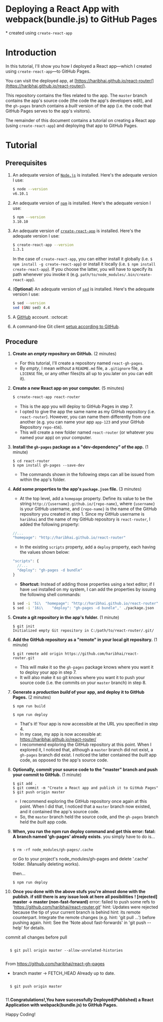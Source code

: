 # Deploying a React App with webpack(bundle.js) to GitHub Pages

\* created using `create-react-app`

# Introduction

In this tutorial, I'll show you how I deployed a React app—which I created using `create-react-app`—to GitHub Pages.

You can visit the deployed app, at [https://haribhai.github.io/react-router/](https://haribhai.github.io/react-router/).

This repository contains the files related to the app. The `master` branch contains the app's source code (the code the app's developers edit), and the `gh-pages` branch contains a *built* version of the app (i.e. the code that GitHub Pages serves to the app's visitors).

The remainder of this document contains a tutorial on creating a React app (using `create-react-app`) and deploying that app to GitHub Pages.

# Tutorial

## Prerequisites

1. An adequate version of [`Node.js`](https://nodejs.org/) is installed. Here's the adequate version I use:

    ```sh
    $ node --version
    v6.10.1
    ```

2. An adequate version of  [`npm`](https://nodejs.org/) is installed. Here's the adequate version I use:

    ```sh
    $ npm --version
    3.10.10
    ```
3. An adequate version of [`create-react-app`](https://github.com/facebookincubator/create-react-app) is installed. Here's the adequate version I use:

    ```sh
    $ create-react-app --version
    1.3.1
    ```

    In the case of `create-react-app`, you can either install it globally (i.e. `$ npm install -g create-react-app`) or install it locally (i.e. `$ npm install create-react-app`). If you choose the latter, you will have to specify its path whenever you invoke it (e.g. `path/to/node_modules/.bin/create-react-app`).

4. (**Optional**) An adequate version of [`sed`](http://www.gnu.org/software/sed/) is installed. Here's the adequate version I use:

   ```sh
   $ sed --version
   sed (GNU sed) 4.4
   ```

5. A [GitHub](https://www.github.com) account. :octocat:

6. A command-line Git client [setup according to GitHub](https://help.github.com/articles/set-up-git/).

## Procedure

1. **Create an *empty* repository on GitHub.** (2 minutes)

    * For this tutorial, I'll create a repository named `react-gh-pages`.
    * By *empty*, I mean *without* a `README.md` file, a `.gitignore` file, a `LICENSE` file, or any other files(its all up to you.later on you can edit it).

2. **Create a new React app on your computer.** (5 minutes)

    ```sh
    $ create-react-app react-router
    ```
    
    * This is the app you will deploy to GitHub Pages in step 7.
    * I opted to give the app the same name as my GitHub repository (i.e. `react-router`). However, you can name them differently from one another (e.g. you can name your app `app-123` and your GitHub Repository `repo-456`).
    * This will create a new folder named `react-router` (or whatever you named your app) on your computer.

3. **Install the `gh-pages` package as a "dev-dependency" of the app.** (1 minute)

    ```
    $ cd react-router
    $ npm install gh-pages --save-dev
    ```
    
    * The commands shown in the following steps can all be issued from within the app's folder.

4. **Add some properties to the app's `package.json` file.** (3 minutes)

    * At the top level, add a `homepage` property. Define its value to be the string `http://{username}.github.io/{repo-name}`, where `{username}` is your GitHub username, and `{repo-name}` is the name of the GitHub repository you created in step 1. Since my GitHub username is `haribhai` and the name of my GitHub repository is `react-router`, I added the following property:
    
    ```js
    //...
    "homepage": "http://haribhai.github.io/react-router"
    ```
    
    * In the existing `scripts` property, add a `deploy` property, each having the values shown below:

    ```js
    "scripts": {
      //...
      "deploy": "gh-pages -d bundle"
    }
    ```
    
    * **Shortcut:** Instead of adding those properties using a text editor; if I have `sed` installed on my system, I can add the properties by issuing the following shell commands:
    
    ```sh
    $ sed -i '5i\  "homepage": "http://haribhai.github.io/react-router",' ./package.json
    $ sed -i '16i\    "deploy": "gh-pages -d bundle",' ./package.json
    ```
    
5. **Create a git repository in the app's folder.** (1 minute)

    ```
    $ git init
    Initialized empty Git repository in C:/path/to/react-router/.git/
    ```

6. **Add the GitHub repository as a "remote" in your local git repository.** (1 minute)

    ```
    $ git remote add origin https://github.com/haribhai/react-router.git
    ```
    
    * This will make it so the `gh-pages` package knows where you want it to deploy your app in step 7.
    * It will also make it so git knows where you want it to push your source code (i.e. the commits on your `master` branch) in step 8.

7. **Generate a *production build* of your app, and deploy it to GitHub Pages.** (2 minutes)

    ```
    $ npm run build
    
    $ npm run deploy
    ```
    
    * That's it! Your app is now accessible at the URL you specified in step 4.
    * In my case, my app is now accessible at: https://haribhai.github.io/react-router/
    * I recommend exploring the GitHub repository at this point. When I explored it, I noticed that, although a `master` branch did not exist, a `gh-pages` branch did exist. I noticed the latter contained the *built* app code, as opposed to the app's source code.

8. **Optionally, commit your source code to the "master" branch and push your commit to GitHub.** (1 minute)

    ```
    $ git add .
    $ git commit -m "Create a React app and publish it to GitHub Pages"
    $ git push origin master
    ```

    * I recommend exploring the GitHub repository once again at this point. When I did that, I noticed that a `master` branch now existed, and it contained the app's source code.
    * So, the `master` branch held the source code, and the `gh-pages` branch held the *built* app code.
    
 9. **When, you run the npm run deploy command and get this error: fatal: A branch named 'gh-pages' already exists.**
    you simply have to do is...
    ```
    
    $ rm -rf node_modules/gh-pages/.cache
    
    ```
    or
    Go to your project's node_modules/gh-pages and delete '.cache' folder. (Manually deleting works).
    
    then...
    ```
    $ npm run deploy
    
    ```
 10. **Once you done with the above stufs you're almost done with the publish. if still there is any issue look at here all              posibilities**
 **! [rejected]        master -> master (non-fast-forward)**
error: failed to push some refs to 'https://github.com/haribhai/react-router.git'
hint: Updates were rejected because the tip of your current branch is behind
hint: its remote counterpart. Integrate the remote changes (e.g.
hint: 'git pull ...') before pushing again.
hint: See the 'Note about fast-forwards' in 'git push --help' for details.


commit all changes before pull
 ```
   
   $ git pull origin master --allow-unrelated-histories
    
 ```

From https://github.com/haribhai/react-gh-pages
 * branch            master     -> FETCH_HEAD
Already up to date.

 ```
   
   $ git push origin master
    
 ```

   
11.**Congratulations!,You have successfully Deployed(Published) a React Application with webpack(bundle.js) to GitHub Pages.**

Happy Coding!
